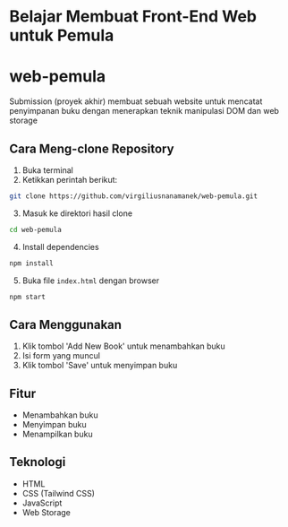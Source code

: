 # Belajar Membuat Front-End Web untuk Pemula
# web-pemula
Submission (proyek akhir) membuat sebuah website untuk mencatat penyimpanan buku dengan menerapkan teknik manipulasi DOM dan web storage


## Cara Meng-clone Repository

1. Buka terminal
2. Ketikkan perintah berikut:

```bash
git clone https://github.com/virgiliusnanamanek/web-pemula.git
```
3. Masuk ke direktori hasil clone

```bash
cd web-pemula
```
4. Install dependencies

```bash
npm install
```

5. Buka file `index.html` dengan browser
  
  ```bash
  npm start
  ```

## Cara Menggunakan

1. Klik tombol 'Add New Book' untuk menambahkan buku
2. Isi form yang muncul
3. Klik tombol 'Save' untuk menyimpan buku

## Fitur

- Menambahkan buku
- Menyimpan buku
- Menampilkan buku

## Teknologi

- HTML
- CSS (Tailwind CSS)
- JavaScript
- Web Storage

